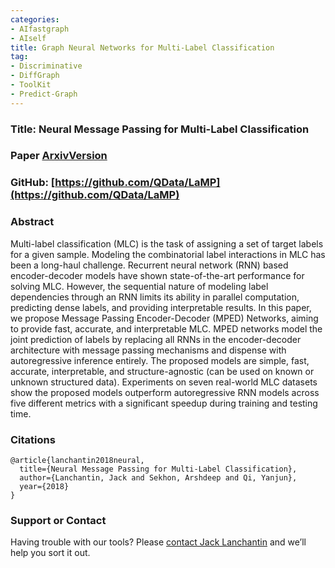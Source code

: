 ```yaml
---
categories:
- AIfastgraph
- AIself
title: Graph Neural Networks for Multi-Label Classification
tag:
- Discriminative 
- DiffGraph
- ToolKit
- Predict-Graph 
---
```


<a name="lamp"></a>

### Title: Neural Message Passing for Multi-Label Classification


### Paper [ArxivVersion](https://arxiv.org/abs/1904.08049#)


### GitHub: [https://github.com/QData/LaMP](https://github.com/QData/LaMP)


### Abstract
Multi-label classification (MLC) is the task of assigning a set of target labels for a given sample. Modeling the combinatorial label interactions in MLC has been a long-haul challenge. Recurrent neural network (RNN) based encoder-decoder models have shown state-of-the-art performance for solving MLC. However, the sequential nature of modeling label dependencies through an RNN limits its ability in parallel computation, predicting dense labels, and providing interpretable results. In this paper, we propose Message Passing Encoder-Decoder (MPED) Networks,  aiming to provide fast, accurate, and interpretable MLC. MPED networks model the joint prediction of labels by replacing all RNNs in the encoder-decoder architecture with message passing mechanisms and dispense with autoregressive inference entirely.  The proposed models are simple, fast, accurate, interpretable, and structure-agnostic (can be used on known or unknown structured data). Experiments on seven real-world MLC datasets show the proposed models outperform autoregressive RNN models across five different metrics with a significant speedup during training and testing time.


### Citations

```
@article{lanchantin2018neural,
  title={Neural Message Passing for Multi-Label Classification},
  author={Lanchantin, Jack and Sekhon, Arshdeep and Qi, Yanjun},
  year={2018}
}
```


### Support or Contact

Having trouble with our tools? Please [contact Jack Lanchantin](mailto:jjl5sw@virginia.edu) and we’ll help you sort it out.
